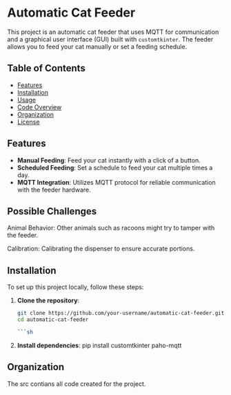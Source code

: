 # Automatic Cat Feeder

This project is an automatic cat feeder that uses MQTT for communication and a graphical user interface (GUI) built with `customtkinter`. The feeder allows you to feed your cat manually or set a feeding schedule.

## Table of Contents
- [Features](#features)
- [Installation](#installation)
- [Usage](#usage)
- [Code Overview](#code-overview)
- [Organization](#organization)
- [License](#license)

## Features
- **Manual Feeding**: Feed your cat instantly with a click of a button.
- **Scheduled Feeding**: Set a schedule to feed your cat multiple times a day.
- **MQTT Integration**: Utilizes MQTT protocol for reliable communication with the feeder hardware.


## Possible Challenges 
Animal Behavior: Other animals such as racoons might try to tamper with the feeder.

Calibration: Calibrating the dispenser to ensure accurate portions. 

## Installation
To set up this project locally, follow these steps:

1. **Clone the repository**:
   ```sh
   git clone https://github.com/your-username/automatic-cat-feeder.git
   cd automatic-cat-feeder
   
   ```sh
2. **Install dependencies**:
   pip install customtkinter paho-mqtt



## Organization
The src contians all code created for the project. 
